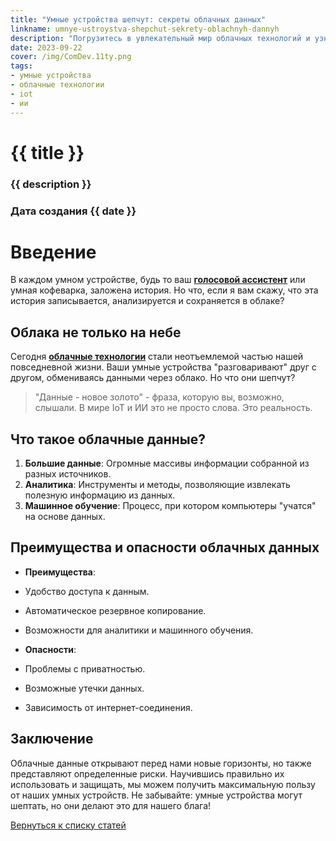```yaml
---
title: "Умные устройства шепчут: секреты облачных данных"
linkname: umnye-ustroystva-shepchut-sekrety-oblachnyh-dannyh
description: "Погрузитесь в увлекательный мир облачных технологий и узнайте, что на самом деле «шепчут» наши умные устройства в эрах IoT и ИИ."
date: 2023-09-22
cover: /img/ComDev.11ty.png
tags: 
- умные устройства
- облачные технологии
- iot
- ии
---
```


# {{ title }}
### {{ description }}
### Дата создания {{ date }}

# Введение

В каждом умном устройстве, будь то ваш **[голосовой ассистент](/)** или умная кофеварка, заложена история. Но что, если я вам скажу, что эта история записывается, анализируется и сохраняется в облаке?

## Облака не только на небе

Сегодня **[облачные технологии](/)** стали неотъемлемой частью нашей повседневной жизни. Ваши умные устройства "разговаривают" друг с другом, обмениваясь данными через облако. Но что они шепчут?

> "Данные - новое золото" - фраза, которую вы, возможно, слышали. В мире IoT и ИИ это не просто слова. Это реальность.

## Что такое облачные данные?

1. **Большие данные**: Огромные массивы информации собранной из разных источников.
1. **Аналитика**: Инструменты и методы, позволяющие извлекать полезную информацию из данных.
1. **Машинное обучение**: Процесс, при котором компьютеры "учатся" на основе данных.

## Преимущества и опасности облачных данных

 * **Преимущества**:
  * Удобство доступа к данным.
  * Автоматическое резервное копирование.
  * Возможности для аналитики и машинного обучения.

 * **Опасности**:
  * Проблемы с приватностью.
  * Возможные утечки данных.
  * Зависимость от интернет-соединения.

## Заключение

Облачные данные открывают перед нами новые горизонты, но также представляют определенные риски. Научившись правильно их использовать и защищать, мы можем получить максимальную пользу от наших умных устройств. Не забывайте: умные устройства могут шептать, но они делают это для нашего блага!

[Вернуться к списку статей](/)
